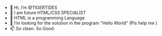 - 👋 Hi, I’m @TIGERTIDES
- 👀 I am future HTML/CSS SPECIALIST
- 🌱 HTML is a programming Language
- 💞️ I’m looking for the solution in the program "Hello World" (Pls help me )
- 📫 So clean. So Good.

<!---
TIGERTIDES/TIGERTIDES is a ✨ special ✨ repository because its `README.md` (this file) appears on your GitHub profile.
You can click the Preview link to take a look at your changes.
https://www.codewars.com/users/TIGERTIDES/badges/large
--->
